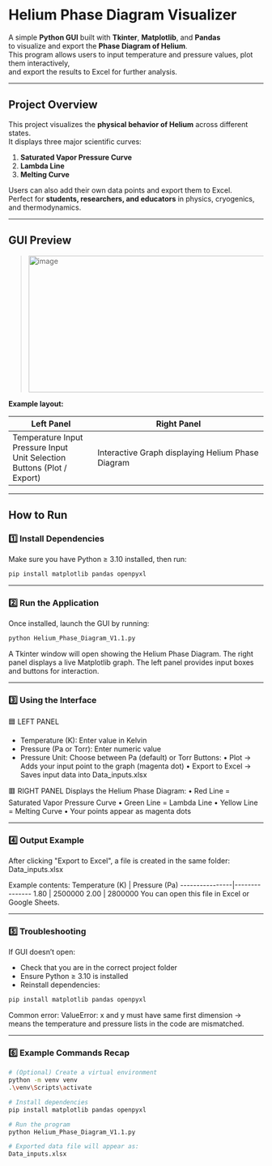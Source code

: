 # Helium Phase Diagram Visualizer  

A simple **Python GUI** built with **Tkinter**, **Matplotlib**, and **Pandas**  
to visualize and export the **Phase Diagram of Helium**.  
This program allows users to input temperature and pressure values, plot them interactively,  
and export the results to Excel for further analysis.

---

## Project Overview

This project visualizes the **physical behavior of Helium** across different states.  
It displays three major scientific curves:

1. **Saturated Vapor Pressure Curve**  
2. **Lambda Line**  
3. **Melting Curve**

Users can also add their own data points and export them to Excel.  
Perfect for **students, researchers, and educators** in physics, cryogenics, and thermodynamics.

---

## GUI Preview

> <img width="478" height="270" alt="image" src="https://github.com/user-attachments/assets/19bfac24-65a4-4208-a708-cf7b15065231" />

**Example layout:**

| **Left Panel** | **Right Panel** |
|----------------|----------------|
| Temperature Input<br>Pressure Input<br>Unit Selection<br>Buttons (Plot / Export) | Interactive Graph displaying Helium Phase Diagram |

---


## How to Run 

### 1️⃣ Install Dependencies
Make sure you have Python ≥ 3.10 installed, then run:
```bash
pip install matplotlib pandas openpyxl
```
---

### 2️⃣ Run the Application
Once installed, launch the GUI by running:
```bash
python Helium_Phase_Diagram_V1.1.py
```

A Tkinter window will open showing the Helium Phase Diagram.
The right panel displays a live Matplotlib graph.
The left panel provides input boxes and buttons for interaction.

---

### 3️⃣ Using the Interface
🟦 LEFT PANEL
- Temperature (K): Enter value in Kelvin
- Pressure (Pa or Torr): Enter numeric value
- Pressure Unit: Choose between Pa (default) or Torr
Buttons:
  • Plot → Adds your input point to the graph (magenta dot)
  • Export to Excel → Saves input data into Data_inputs.xlsx

🟥 RIGHT PANEL
 Displays the Helium Phase Diagram:
  • Red Line   = Saturated Vapor Pressure Curve
  • Green Line = Lambda Line
  • Yellow Line = Melting Curve
  • Your points appear as magenta dots
  
---

### 4️⃣ Output Example
After clicking "Export to Excel", a file is created in the same folder:
 Data_inputs.xlsx

Example contents:
 Temperature (K) | Pressure (Pa)
 ----------------|---------------
       1.80      |     2500000
       2.00      |     2800000
 You can open this file in Excel or Google Sheets.
 
----

### 5️⃣ Troubleshooting

 If GUI doesn’t open:
   - Check that you are in the correct project folder
   - Ensure Python ≥ 3.10 is installed
  - Reinstall dependencies:
```bash
pip install matplotlib pandas openpyxl
```
Common error:
ValueError: x and y must have same first dimension
 → means the temperature and pressure lists in the code are mismatched.
 
----

### 6️⃣ Example Commands Recap
```bash
# (Optional) Create a virtual environment
python -m venv venv
.\venv\Scripts\activate

# Install dependencies
pip install matplotlib pandas openpyxl

# Run the program
python Helium_Phase_Diagram_V1.1.py

# Exported data file will appear as:
Data_inputs.xlsx
```
